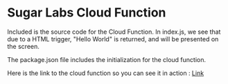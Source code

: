 # Sugar Labs Cloud Function

Included is the source code for the Cloud Function. In index.js, we see that due to a HTML trigger, "Hello World" is returned, and will be presented on the screen.

The package.json file includes the initialization for the cloud function.

Here is the link to the cloud function so you can see it in action : <a href="https://us-central1-sugar-labs.cloudfunctions.net/HelloWorldFunction">Link</a>
